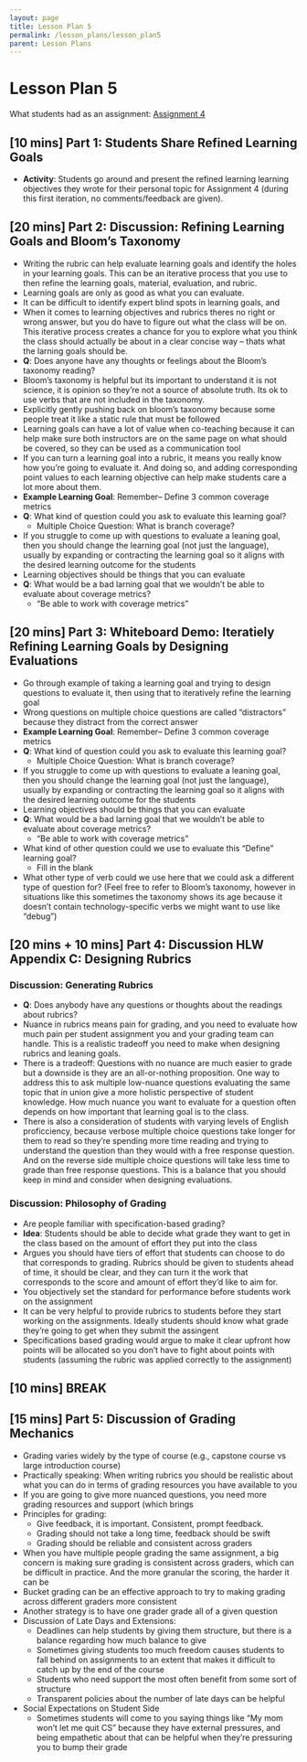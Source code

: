```yaml
---
layout: page
title: Lesson Plan 5
permalink: /lesson_plans/lesson_plan5
parent: Lesson Plans
---
```


# Lesson Plan 5
What students had as an assignment: [Assignment 4](/assignments/hw4)


## [10 mins] Part 1: Students Share Refined Learning Goals
- **Activity**: Students go around and present the refined learning learning objectives they wrote for their personal topic for Assignment 4 (during this first iteration, no comments/feedback are given).

## [20 mins] Part 2: Discussion: Refining Learning Goals and Bloom’s Taxonomy 
- Writing the rubric can help evaluate learning goals and identify the holes in your learning goals. This can be an iterative process that you use to then refine the learning goals, material, evaluation, and rubric. 
- Learning goals are only as good as what you can evaluate. 
- It can be difficult to identify expert blind spots in learning goals, and 
- When it comes to learning objectives and rubrics theres no right or wrong answer, but you do have to figure out what the class will be on. This iterative process creates a chance for you to explore what you think the class should actually be about in a clear concise way – thats what the larning goals should be.
- **Q**: Does anyone have any thoughts or feelings about the Bloom’s taxonomy reading? 
- Bloom’s taxonomy is helpful but its important to understand it is not science, it is opinion so they’re not a source of absolute truth. Its ok to use verbs that are not included in the taxonomy.
- Explicitly gently pushing back on bloom’s taxonomy because some people treat it like a static rule that must be followed 
- Learning goals can have a lot of value when co-teaching because it can help make sure both instructors are on the same page on what should be covered, so they can be used as a communication tool
- If you can turn a learning goal into a rubric, it means you really know how you’re going to evaluate it. And doing so, and adding corresponding point values to each learning objective can help make students care a lot more about them. 
- **Example Learning Goal**: Remember– Define 3 common coverage metrics
- **Q**: What kind of question could you ask to evaluate this learning goal? 
    - Multiple Choice Question: What is branch coverage? 
- If you struggle to come up with questions to evaluate a leaning goal, then you should change the learning goal (not just the language), usually by expanding or contracting the learning goal so it aligns with the desired learning outcome for the students 
- Learning objectives should be things that you can evaluate
- **Q**: What would be a bad larning goal that we wouldn’t be able to evaluate about coverage metrics? 
    - “Be able to work with coverage metrics”


## [20 mins] Part 3: Whiteboard Demo: Iteratiely Refining Learning Goals by Designing Evaluations
- Go through example of taking a learning goal and trying to design questions to evaluate it, then using that to iteratively refine the learning goal
- Wrong questions on multiple choice questions are called “distractors” because they distract from the correct answer 
- **Example Learning Goal**: Remember– Define 3 common coverage metrics
- **Q**: What kind of question could you ask to evaluate this learning goal? 
    - Multiple Choice Question: What is branch coverage? 
- If you struggle to come up with questions to evaluate a leaning goal, then you should change the learning goal (not just the language), usually by expanding or contracting the learning goal so it aligns with the desired learning outcome for the students 
- Learning objectives should be things that you can evaluate
- **Q**: What would be a bad larning goal that we wouldn’t be able to evaluate about coverage metrics? 
    - “Be able to work with coverage metrics”
- What kind of other question could we use to evaluate this “Define” learning goal?
    - Fill in the blank
- What other type of verb could we use here that we could ask a different type of question for? (Feel free to refer to Bloom’s taxonomy, however in situations like this sometimes the taxonomy shows its age because it doesn’t contain technology-specific verbs we might want to use like “debug”)

## [20 mins + 10 mins] Part 4: Discussion HLW Appendix C: Designing Rubrics

### Discussion: Generating Rubrics
- **Q**: Does anybody have any questions or thoughts about the readings about rubrics? 
- Nuance in rubrics means pain for grading, and you need to evaluate how much pain per student assignment you and your grading team can handle. This is a realistic tradeoff you need to make when designing rubrics and leaning goals. 
- There is a tradeoff: Questions with no nuance are much easier to grade but a downside is they are an all-or-nothing proposition. One way to address this to ask multiple low-nuance questions evaluating the same topic that in union give a more holistic perspective of student knowledge. How much nuance you want to evaluate for a question often depends on how important that learning goal is to the class.
- There is also a consideration of students with varying levels of English proficciency, because verbose multiple choice questions take longer for them to read so they’re spending more time reading and trying to understand the question than they would with a free response question. And on the reverse side multiple choice questions will take less time to grade than free response questions. This is a balance that you should keep in mind and consider when designing evaluations.

### Discussion: Philosophy of Grading 
- Are people familiar with specification-based grading? 
- **Idea**: Students should be able to decide what grade they want to get in the class based on the amount of effort they put into the class
- Argues you should have tiers of effort that students can choose to do that corresponds to grading. Rubrics should be given to students ahead of time, it should be clear, and they can turn it the work that corresponds to the score and amount of effort they’d like to aim for.
- You objectively set the standard for performance before students work on the assignment 
- It can be very helpful to provide rubrics to students before they start working on the assignments. Ideally students should know what grade they’re going to get when they submit the assingent  
- Specifications based grading would argue to make it clear upfront how points will be allocated so you don’t have to fight about points with students (assuming the rubric was applied correctly to the assignment)

## [10 mins] BREAK


## [15 mins] Part 5: Discussion of Grading Mechanics
- Grading varies widely by the type of course (e.g., capstone course vs large introduction course)
- Practically speaking: When writing rubrics you should be realistic about what you can do in terms of grading resources you have available to you
- If you are going to give more nuanced questions, you need more grading resources and support (which brings 
- Principles for grading:
    - Give feedback, it is important. Consistent, prompt feedback. 
    - Grading should not take a long time, feedback should be swift
    - Grading should be reliable and consistent across graders
- When you have multiple people grading the same assignment, a big concern is making sure grading is consistent across graders, which can be difficult in practice. And the more granular the scoring, the harder it can be
- Bucket grading can be an effective approach to try to making grading across different graders more consistent 
- Another strategy is to have one grader grade all of a given question 
- Discussion of Late Days and Extensions:
    - Deadlines can help students by giving them structure, but there is a balance regarding how much balance to give   
    - Sometimes giving students too much freedom causes students to fall behind on assignments to an extent that makes it difficult to catch up by the end of the course
    - Students who need support the most often benefit from some sort of  structure
    - Transparent policies about the number of late days can be helpful
- Social Expectations on Student Side
    - Sometimes students will come to you saying things like “My mom won’t let me quit CS” because they have external pressures, and being empathetic about that can be helpful when they’re pressuring you to bump their grade

